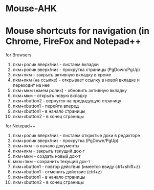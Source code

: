 # Mouse-AHK
# Mouse shortcuts for navigation (in Chrome, FireFox and Notepad++

for Browsers
1) пкм+ролик вверх/низ - листаем вкладки
2) лкм+ролик вверх/низ - прокрутка страницы (PgDown/PgUp)
3) лкм+пкм - закрыть активную вкладку в хроме
4) пкм+лкм (на ссылке) - открывает ссылку в новой вкладке и переходит на нее
5) пкм+мкм (жмем ролик) - обновить активную вкладку
6) лкм+мкм - открыть новую вкладку
7) пкм+xbutton2 - вернутся на предыдущую страницу
8) пкм+xbutton1 - перейти вперед
9) лкм+xbutton1 - в начало страницы
10) лкм+xbutton2 - в конец страницы

for Notepad++
1) пкм+ролик вверх/низ - листаем открытые доки в редакторе
2) лкм+ролик вверх/низ - прокрутка (PgDown/PgUp)
3) лкм+пкм - в начало документы
4) пкм+лкм - закрыть текущий док-т
5) пкм+мкм - создать новый док-т
6) мкм+пкм - сохранить текущий док-т
7) пкм+xbutton1 - повтор действия (имеется ввиду ctrl+shift+z)
8) пкм+xbutton1 - отменить действие (ctrl+z)
9) лкм+xbutton1 - в начало страницы
10) лкм+xbutton2 - в конец страницы
